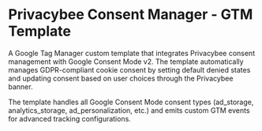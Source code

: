 # Privacybee Consent Manager - GTM Template

A Google Tag Manager custom template that integrates Privacybee consent management with Google Consent Mode v2. The template automatically manages GDPR-compliant cookie consent by setting default denied states and updating consent based on user choices through the Privacybee banner.

The template handles all Google Consent Mode consent types (ad_storage, analytics_storage, ad_personalization, etc.) and emits custom GTM events for advanced tracking configurations.
